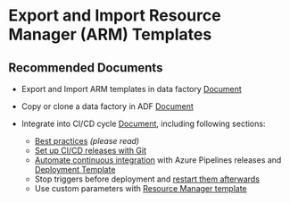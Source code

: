 <properties
	pageTitle="Resource Manager ARM Template"
	description="Export and Import ARM Template"
	infoBubbleText=""
	authors="chez-charlie"
	ms.author="chez"
	articleId="041c38a6103440898124b090511d597a"
	diagnosticScenario=""
	selfHelpType="generic"
	supportTopicIds="32629439"
	resourceTags=""
	productPesIds="15613"
	cloudEnvironments="public, Fairfax, usnat, ussec"
	ownershipId="AzureData_DataFactory"
/>

# Export and Import Resource Manager (ARM) Templates

## **Recommended Documents**

* Export and Import ARM templates in data factory [Document](https://docs.microsoft.com/azure/data-factory/continuous-integration-deployment#create-a-resource-manager-template-for-each-environment) <br>
* Copy or clone a data factory in ADF [Document](https://docs.microsoft.com/azure/data-factory/copy-clone-data-factory)
* Integrate into CI/CD cycle [Document](https://docs.microsoft.com/azure/data-factory/continuous-integration-deployment), including following sections: <br>

  * [Best practices](https://docs.microsoft.com/azure/data-factory/continuous-integration-deployment#best-practices-for-cicd) _(please read)_ <br>
  * [Set up CI/CD releases with Git](https://docs.microsoft.com/azure/data-factory/continuous-integration-deployment#continuous-integration-lifecycle) <br>
  * [Automate continuous integration](https://docs.microsoft.com/azure/data-factory/continuous-integration-deployment#automate-continuous-integration-with-azure-pipelines-releases) with Azure Pipelines releases and [Deployment Template](https://docs.microsoft.com/azure/data-factory/continuous-integration-deployment#sample-deployment-template) <br>
  * Stop triggers before deployment and [restart them afterwards](https://docs.microsoft.com/azure/data-factory/continuous-integration-deployment#sample-script-to-stop-and-restart-triggers-and-clean-up) <br>
  * Use custom parameters with [Resource Manager template](https://docs.microsoft.com/azure/data-factory/continuous-integration-deployment#use-custom-parameters-with-the-resource-manager-template) <br>
